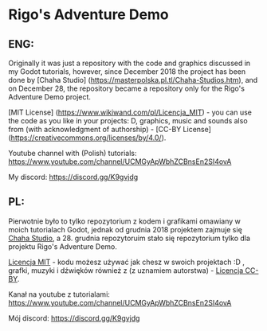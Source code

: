 # Rigo's Adventure Demo

## ENG:
Originally it was just a repository with the code and graphics discussed in my Godot tutorials,
however, since December 2018 the project has been done by [Chaha Studio] (https://masterpolska.pl.tl/Chaha-Studios.htm),
and on December 28, the repository became a repository only for the Rigo's Adventure Demo project.

[MIT License] (https://www.wikiwand.com/pl/Licencja_MIT) - you can use the code as you like in your projects: D,
graphics, music and sounds also from (with acknowledgment of authorship) - [CC-BY License] (https://creativecommons.org/licenses/by/4.0/).

Youtube channel with (Polish) tutorials: https://www.youtube.com/channel/UCMGyApWbhZCBnsEn2SI4ovA

My discord: https://discord.gg/K9gvjdg

## PL:
Pierwotnie było to tylko repozytorium z kodem i grafikami omawiany w moich tutorialach Godot,
jednak od grudnia 2018 projektem zajmuje się [Chaha Studio](https://masterpolska.pl.tl/Chaha-Studios.htm),
a 28. grudnia repozytoruim stało się repozytorium tylko dla projektu Rigo's Adventure Demo.

[Licencja MIT](https://www.wikiwand.com/pl/Licencja_MIT) - kodu możesz używać jak chesz w swoich projektach :D ,
grafki, muzyki i dźwięków również z (z uznamiem autorstwa) - [Licencja CC-BY](https://creativecommons.org/licenses/by/4.0/).

Kanał na youtube z tutorialami: https://www.youtube.com/channel/UCMGyApWbhZCBnsEn2SI4ovA

Mój discord: https://discord.gg/K9gvjdg
